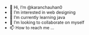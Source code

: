 - 👋 Hi, I’m @karanchauhan0
- 👀 I’m interested in web designing
- 🌱 I’m currently learning java
- 💞️ I’m looking to collaborate on myself
- 📫 How to reach me ...

<!---
karan879767/karan879767 is a ✨ special ✨ repository because its `README.md` (this file) appears on your GitHub profile.
You can click the Preview link to take a look at your changes.
--->
